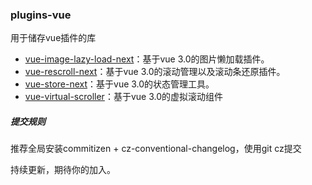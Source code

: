 ### plugins-vue
用于储存vue插件的库

* [vue-image-lazy-load-next](https://github.com/Vitaminaq/plugins-vue/tree/master/vue-image-lazy-load-next)：基于vue 3.0的图片懒加载插件。
* [vue-rescroll-next](https://github.com/Vitaminaq/plugins-vue/tree/master/vue-rescroll-next)：基于vue 3.0的滚动管理以及滚动条还原插件。
* [vue-store-next](https://github.com/Vitaminaq/plugins-vue/tree/master/vue-store-next)：基于vue 3.0的状态管理工具。
* [vue-virtual-scroller](https://github.com/Vitaminaq/plugins-vue/tree/master/vue-virtual-scroller)：基于vue 3.0的虚拟滚动组件

##### 提交规则
推荐全局安装commitizen + cz-conventional-changelog，使用git cz提交

持续更新，期待你的加入。
